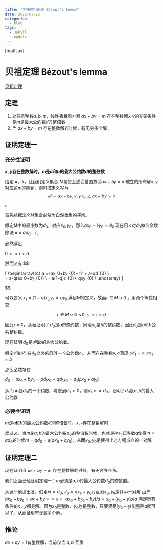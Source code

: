 ```yaml
---
title: "手推贝祖定理 Bézout's lemma"
date: 2022-07-22
categories:
  - blog
tags:
  - Jekyll
  - update
---
```


[mathjax]
# 贝祖定理 Bézout's lemma


[贝祖定理](https://zh.wikipedia.org/wiki/%E8%B2%9D%E7%A5%96%E7%AD%89%E5%BC%8F)

## 定理

1.  对任意整数$a,b,m$，线性丢番图方程 $ax+by=m$ 存在整数解$x,y$的充要条件是$m$是最大公约数$d$的整倍数
2.  当 $ax+by=m$ 存在整数解的时候，有无穷多个解。

## 证明定理一

### 充分性证明
**$x,y$存在整数解时，$m$是$a$和$b$的最大公约数$d$的整倍数**

给定 $a，b$，让我们定义集合 $M$是使上述丢番图方程$ax+by=m$成立的所有解$x,y$对应的$m$的集合，则可把定义写为
$$M = {ax+by, x,y \in \mathbb{Z}, ax+by>0 }$$。

首先根据定义$M$集合必然为自然数集的子集。

假定M中的最小数为$d_0$，对应$x_0,y_0$，那么$ax_0+by_0 = d_0$ 现在用 $a$对$d_0$做带余数除法 $a = qd_0+r$,

必然满足

$0<= r < d$

然而又有
$$

\[
\begin{array}{c}
a = (ax_0+by_{0}+r)r = a-qd_{0} \\\
  = a-q(ax_0+by_{0)} \\
  = a(1-q)x_{0}+ qby_{0} \\
\end{array}
\]

$$

可以定义 $x_1=(1-q)x_{0,}y_1=qy_0$ 满足M的定义，故而$r \in M \cup {0}$ 。用两个等式相交

$$
r \in M \cup {0} \wedge 0<=r<d
$$

因此$r=0$，从而证明了 $d_0$是$a$的整约数，同理$d_0$是$b$的整约数，因此$d_0$是$a$和$b$公共整约数。

现在证明 $d_0$是$a$和$b$的最大公约数。

假定$a$和$b$存在$d_0$之外的另外一个公约数$d_1$，从而存在整数$p,q$满足 $pd_1= a,qd_1= b$

那么必然存在

$d_0= ax_0+ by_0= pd_1x_0+ qd_1y_0= d_1(px_0+qy_0)$

从而 $d_1$是$d_0$的一个约数，考虑到$d_0>0$，则$d_1<=d_0$，证明了$d_0$是$a,b$的最大公约数

### 必要性证明
$m$是$a$和$b$的最大公约数$d$的整倍数时，$x,y$存在整数解时

反过来，当$m$是$a,b$的最大公约数$d_0$的整倍数时候，也就是存在正整数q使得$m = qd_0$的时候$m = qd_0 = q(ax_0+by_0)$，从而$x_0,y_0$是使得上述方程成立的一对解

## 证明定理二

现在证明当 $ax+by=m$ 存在整数解的时候，有无穷多个解。

我们上面已经证明定理一：$m$必须是$a,b$的最大公约数$d_0$的整数倍。

从这个前提出发，假定$m=d_0$, $d_0 = ax_0 + y_0$对应的${x_0,y_0}$是其中一对解
由于 $ax_0 + by_0 = ax+by => x = (ax_0+by_0 -by)/a = x_0 + (y_0-y)b/a$
满足所有条件的$x，y$都是解。因为$x_0$是整数、$y_0$也是整数，只要满足$(y_0-y)$能整除$a$就可以了，从而证明有无数多个解。

## 推论

$ax+by=1$有整数解，当前仅当 $a,b$ 互质